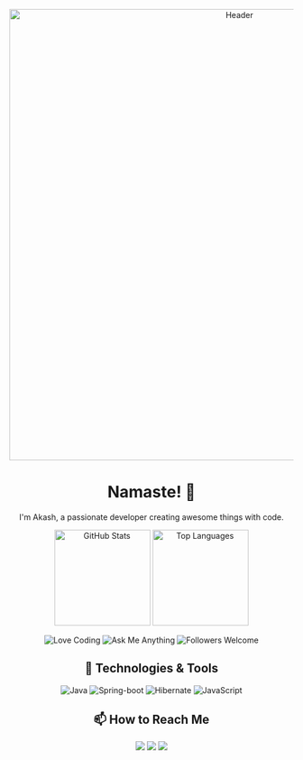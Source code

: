 <!-- Header -->
<p align="center">
  <img src="https://github.com/akkiePro/akkiePro/blob/main/assets/header.gif" alt="Header" width="800"/>
</p>

<!-- Introduction -->
<h1 align="center">Namaste! 👋</h1>
<p align="center">I'm Akash, a passionate developer creating awesome things with code.</p>

<!-- Stats & Badges -->
<p align="center">
  <img src="https://github-readme-stats.vercel.app/api?username=akkiePro&count_private=true&show_icons=true&theme=radical" alt="GitHub Stats" height="170" />
  <img src="https://github-readme-stats.vercel.app/api/top-langs/?username=akkiePro&layout=compact&theme=radical" alt="Top Languages" height="170" />
</p>

<p align="center">
  <!-- Add your own shields/badges here -->
  <img src="https://img.shields.io/badge/Love-Coding-red" alt="Love Coding">
  <img src="https://img.shields.io/badge/Ask%20Me-Anything-1abc9c" alt="Ask Me Anything">
  <img src="https://img.shields.io/badge/Followers-Welcome-brightgreen" alt="Followers Welcome">
</p>

<!-- Technologies -->
<h2 align="center">🚀 Technologies & Tools</h2>
<p align="center">
  <img src="https://img.shields.io/badge/-Java-333333?style=flat&logo=java&logoColor=white" alt="Java">
  <img src="https://img.shields.io/badge/-Tech2-333333?style=flat&logo=spring-boot&logoColor=white" alt="Spring-boot">
  <img src="https://img.shields.io/badge/-Tech3-333333?style=flat&logo=hibernate&logoColor=white" alt="Hibernate">
  <img src="https://img.shields.io/badge/-Tech3-333333?style=flat&logo=javascript&logoColor=white" alt="JavaScript">
</p>

<!-- Connect with Me -->
<h2 align="center">📫 How to Reach Me</h2>
<p align="center">
  <a href="mailto:your.email@example.com" alt="Email"><img src="https://img.shields.io/badge/Email-Your%20Email-red" /></a>
  <a href="https://www.linkedin.com/in/your-linkedin/" alt="LinkedIn"><img src="https://img.shields.io/badge/LinkedIn-Your%20LinkedIn-blue" /></a>
  <a href="https://twitter.com/your-twitter" alt="Twitter"><img src="https://img.shields.io/badge/Twitter-Your%20Twitter-blue" /></a>
</p>

<!-- JavaScript Interaction -->
<script>
  console.log("Hello, fellow developer! Feel free to explore and connect.");
</script>
